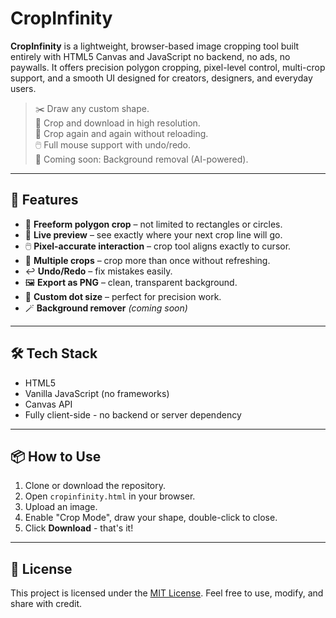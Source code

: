 # CropInfinity

**CropInfinity** is a lightweight, browser-based image cropping tool built entirely with HTML5 Canvas and JavaScript no backend, no ads, no paywalls. It offers precision polygon cropping, pixel-level control, multi-crop support, and a smooth UI designed for creators, designers, and everyday users.

> ✂️ Draw any custom shape.  
> 💾 Crop and download in high resolution.  
> 🔁 Crop again and again without reloading.  
> 🖱️ Full mouse support with undo/redo.  
> 🧩 Coming soon: Background removal (AI-powered).

---

## 🚀 Features

- 🔺 **Freeform polygon crop** – not limited to rectangles or circles.
- 🎯 **Live preview** – see exactly where your next crop line will go.
- 🖱️ **Pixel-accurate interaction** – crop tool aligns exactly to cursor.
- 🔁 **Multiple crops** – crop more than once without refreshing.
- ↩️ **Undo/Redo** – fix mistakes easily.
- 🖼️ **Export as PNG** – clean, transparent background.
- 🌈 **Custom dot size** – perfect for precision work.
- 🪄 **Background remover** *(coming soon)*

---

## 🛠️ Tech Stack

- HTML5
- Vanilla JavaScript (no frameworks)
- Canvas API
- Fully client-side - no backend or server dependency

---

## 📦 How to Use

1. Clone or download the repository.
2. Open `cropinfinity.html` in your browser.
3. Upload an image.
4. Enable "Crop Mode", draw your shape, double-click to close.
5. Click **Download** - that's it!

---

## 📄 License

This project is licensed under the [MIT License](LICENSE). Feel free to use, modify, and share with credit.

